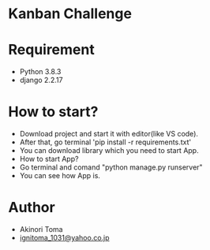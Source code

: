 # Kanban Challenge
 
# Requirement

* Python 3.8.3
* django 2.2.17
 
# How to start?

* Download project and start it with editor(like VS code).
* After that, go terminal 'pip install -r requirements.txt'
* You can download library which you need to start App.
* How to start App?
* Go terminal and comand "python manage.py runserver"
* You can see how App is.
    
# Author
 
* Akinori Toma
* ignitoma_1031@yahoo.co.jp
 

